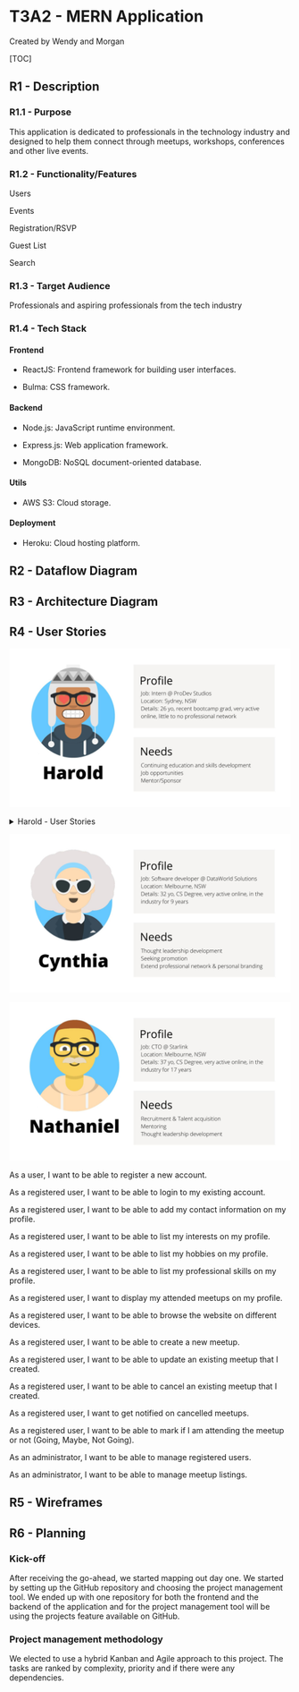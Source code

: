 # T3A2 - MERN Application
Created by Wendy and Morgan

[TOC]

## R1 - Description

### R1.1 - Purpose

This application is dedicated to  professionals in the technology industry and designed to help them connect through meetups, workshops, conferences and other live events. 

### R1.2 - Functionality/Features

Users

Events

Registration/RSVP

Guest List

Search

### R1.3 - Target Audience
Professionals and aspiring professionals from the tech industry

### R1.4 - Tech Stack

#### Frontend

- ReactJS: Frontend framework for building user interfaces.

- Bulma: CSS framework.

#### Backend

- Node.js: JavaScript runtime environment.

- Express.js: Web application framework.

- MongoDB: NoSQL document-oriented database.

#### Utils

- AWS S3: Cloud storage.

#### Deployment

- Heroku: Cloud hosting platform.

## R2 - Dataflow Diagram

## R3 - Architecture Diagram

## R4 - User Stories

![user-harold-winger](.\assets\user-harold.jpg)

<details>
<summary>Harold - User Stories</summary>

+ As a user, I want to be able to register a new account.
    + As a registered user, I want to be able to list my interests on my profile.

</details>

![user-cynthia](.\assets\user-cynthia.jpg)

![user-nathaniel](.\assets\user-nathaniel.jpg)

As a user, I want to be able to register a new account.

As a registered user, I want to be able to login to my existing account.

As a registered user, I want to be able to add my contact information on my profile.

As a registered user, I want to be able to list my interests on my profile.

As a registered user, I want to be able to list my hobbies on my profile.

As a registered user, I want to be able to list my professional skills on my profile.

As a registered user, I want to display my attended meetups on my profile.

As a registered user, I want to be able to browse the website on different devices.

As a registered user, I want to be able to create a new meetup.

As a registered user, I want to be able to update an existing meetup that I created.

As a registered user, I want to be able to cancel an existing meetup that I created.

As a registered user, I want to get notified on cancelled meetups.

As a registered user, I want to be able to mark if I am attending the meetup or not (Going, Maybe, Not Going).


As an administrator, I want to be able to manage registered users.

As an administrator, I want to be able to manage meetup listings.

## R5 - Wireframes

## R6 - Planning

### Kick-off
After receiving the go-ahead, we started mapping out day one. We started by setting up the GitHub repository and choosing the project management tool. We ended up with one repository for both the frontend and the backend of the application and for the project management tool will be using the projects feature available on GitHub. 

### Project management methodology
We elected to use a hybrid Kanban and Agile approach to this project. The tasks are ranked by complexity, priority and if there were any dependencies. 
